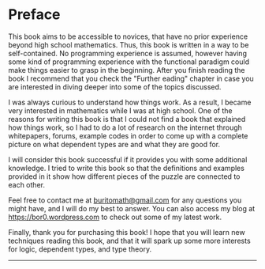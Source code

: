 # Preface

This book aims to be accessible to novices, that have no prior experience beyond high school mathematics. Thus, this book is written in a way to be self-contained. No programming experience is assumed, however having some kind of programming experience with the functional paradigm could make things easier to grasp in the beginning. After you finish reading the book I recommend that you check the "Further eading" chapter in case you are interested in diving deeper into some of the topics discussed.

I was always curious to understand how things work. As a result, I became very interested in mathematics while I was at high school. One of the reasons for writing this book is that I could not find a book that explained how things work, so I had to do a lot of research on the internet through whitepapers, forums, example codes in order to come up with a complete picture on what dependent types are and what they are good for.

I will consider this book successful if it provides you with some additional knowledge. I tried to write this book so that the definitions and examples provided in it show how different pieces of the puzzle are connected to each other.

Feel free to contact me at buritomath@gmail.com for any questions you might have, and I will do my best to answer. You can also access my blog at https://bor0.wordpress.com to check out some of my latest work.

Finally, thank you for purchasing this book! I hope that you will learn new techniques reading this book, and that it will spark up some more interests for logic, dependent types, and type theory.

* * *

